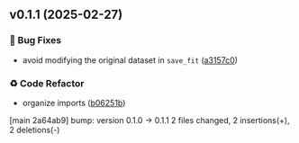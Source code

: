 ## v0.1.1 (2025-02-27)

### 🐞 Bug Fixes

- avoid modifying the original dataset in `save_fit` ([a3157c0](https://github.com/kmnhan/xarray-lmfit/commit/a3157c067abc479ab56db3e2bbe07d21005912ea))

### ♻️ Code Refactor

- organize imports ([b06251b](https://github.com/kmnhan/xarray-lmfit/commit/b06251ba96f9ac10abbc7b4ad14b649e9a8c88ed))

[main 2a64ab9] bump: version 0.1.0 → 0.1.1
 2 files changed, 2 insertions(+), 2 deletions(-)

